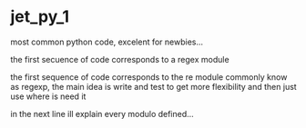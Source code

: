 # jet_py_1
most common python code, excelent for newbies...


the first secuence of code corresponds to a regex module

the first sequence of code corresponds to the re module commonly know as regexp, the main idea is write and test to get more flexibility and then just use where is need it 

in the next line ill explain every modulo defined...


